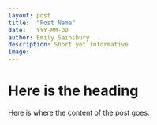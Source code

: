 ```yaml
---
layout: post
title:  "Post Name"
date:   YYY-MM-DD
author: Emily Sainsbury
description: Short yet informative
image:
---
```


# Here is the heading

Here is where the content of the post goes.
